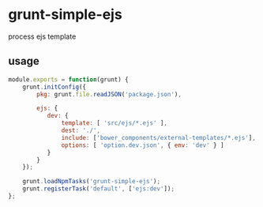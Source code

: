 grunt-simple-ejs
================

process ejs template

## usage

```javascript
module.exports = function(grunt) {
    grunt.initConfig({
        pkg: grunt.file.readJSON('package.json'),

        ejs: {
           dev: {
               template: [ 'src/ejs/*.ejs' ],
               dest: './',
               include: ['bower_components/external-templates/*.ejs'],
               options: [ 'option.dev.json', { env: 'dev' } ]
           }
        }
    });

    grunt.loadNpmTasks('grunt-simple-ejs');
    grunt.registerTask('default', ['ejs:dev']);
};
```
